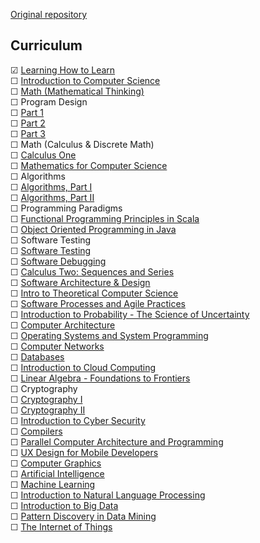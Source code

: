 [Original repository](https://github.com/open-source-society/computer-science#introduction-to-computer-science)

## Curriculum

☑ [Learning How to Learn](https://www.coursera.org/learn/learning-how-to-learn)  
☐ [Introduction to Computer Science](https://www.edx.org/course/introduction-computer-science-harvardx-cs50x#!)  
☐ [Math (Mathematical Thinking)](https://www.edx.org/course/effective-thinking-through-mathematics-utaustinx-ut-9-01x)  
☐ Program Design  
  ☐ [Part 1](https://www.edx.org/course/how-code-systematic-program-design-part-ubcx-spd1x)  
  ☐ [Part 2](https://www.edx.org/course/how-code-systematic-program-design-part-ubcx-spd2x)  
  ☐ [Part 3](https://www.edx.org/course/how-code-systematic-program-design-part-ubcx-spd3x)  
☐ Math (Calculus & Discrete Math)  
  ☐ [Calculus One](https://www.coursera.org/learn/calculus1)  
  ☐ [Mathematics for Computer Science](https://ocw.mit.edu/courses/electrical-engineering-and-computer-science/6-042j-mathematics-for-computer-science-spring-2015/index.htm)  
☐ Algorithms  
  ☐ [Algorithms, Part I](https://www.coursera.org/learn/algorithms-part1)  
  ☐ [Algorithms, Part II](https://www.coursera.org/learn/algorithms-part2)  
☐ Programming Paradigms  
  ☐ [Functional Programming Principles in Scala](https://www.coursera.org/course/progfun)  
  ☐ [Object Oriented Programming in Java](https://www.coursera.org/learn/object-oriented-java)  
☐ Software Testing  
  ☐ [Software Testing](https://www.udacity.com/course/software-testing--cs258)  
  ☐ [Software Debugging](https://www.udacity.com/course/software-debugging--cs259)  
☐ [Calculus Two: Sequences and Series](https://www.coursera.org/learn/advanced-calculus)  
☐ [Software Architecture & Design](https://www.udacity.com/course/software-architecture-design--ud821)  
☐ [Intro to Theoretical Computer Science](https://www.udacity.com/course/intro-to-theoretical-computer-science--cs313)  
☐ [Software Processes and Agile Practices](https://www.coursera.org/learn/software-processes-and-agile-practices)   
☐ [Introduction to Probability - The Science of Uncertainty](https://www.edx.org/course/introduction-probability-science-mitx-6-041x-0)   
☐ [Computer Architecture](https://www.coursera.org/course/comparch)  
☐ [Operating Systems and System Programming](https://www.youtube.com/view_play_list?p=-XXv-cvA_iBDyz-ba4yDskqMDY6A1w_c)  
☐ [Computer Networks](https://lagunita.stanford.edu/courses/Engineering/Networking-SP/SelfPaced/about)  
☐ [Databases](https://lagunita.stanford.edu/courses/DB/2014/SelfPaced/about)  
☐ [Introduction to Cloud Computing](https://www.edx.org/course/introduction-cloud-computing-ieeex-cloudintro-x-0)  
☐ [Linear Algebra - Foundations to Frontiers](https://www.edx.org/course/linear-algebra-foundations-frontiers-utaustinx-ut-5-04x#!)  
☐ Cryptography  
  ☐ [Cryptography I](https://www.coursera.org/course/crypto)  
  ☐ [Cryptography II](https://www.coursera.org/course/crypto2)  
☐ [Introduction to Cyber Security](https://www.futurelearn.com/courses/introduction-to-cyber-security)  
☐ [Compilers](https://lagunita.stanford.edu/courses/Engineering/Compilers/Fall2014/about)  
☐ [Parallel Computer Architecture and Programming](http://15418.courses.cs.cmu.edu/spring2016/home)  
☐ [UX Design for Mobile Developers](https://www.udacity.com/course/ux-design-for-mobile-developers--ud849)  
☐ [Computer Graphics](https://www.edx.org/course/computer-graphics-uc-san-diegox-cse167x)  
☐ [Artificial Intelligence](https://www.edx.org/course/artificial-intelligence-uc-berkeleyx-cs188-1x#!)  
☐ [Machine Learning](https://www.coursera.org/learn/machine-learning)  
☐ [Introduction to Natural Language Processing](https://www.coursera.org/learn/natural-language-processing)  
☐ [Introduction to Big Data](https://www.coursera.org/learn/big-data-introduction)  
☐ [Pattern Discovery in Data Mining](https://www.coursera.org/course/patterndiscovery)  
☐ [The Internet of Things](https://www.futurelearn.com/courses/internet-of-things)   
